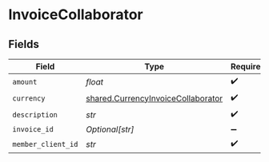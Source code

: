 # InvoiceCollaborator


## Fields

| Field                                                                                    | Type                                                                                     | Required                                                                                 | Description                                                                              |
| ---------------------------------------------------------------------------------------- | ---------------------------------------------------------------------------------------- | ---------------------------------------------------------------------------------------- | ---------------------------------------------------------------------------------------- |
| `amount`                                                                                 | *float*                                                                                  | :heavy_check_mark:                                                                       | N/A                                                                                      |
| `currency`                                                                               | [shared.CurrencyInvoiceCollaborator](../../models/shared/currencyinvoicecollaborator.md) | :heavy_check_mark:                                                                       | N/A                                                                                      |
| `description`                                                                            | *str*                                                                                    | :heavy_check_mark:                                                                       | N/A                                                                                      |
| `invoice_id`                                                                             | *Optional[str]*                                                                          | :heavy_minus_sign:                                                                       | N/A                                                                                      |
| `member_client_id`                                                                       | *str*                                                                                    | :heavy_check_mark:                                                                       | N/A                                                                                      |